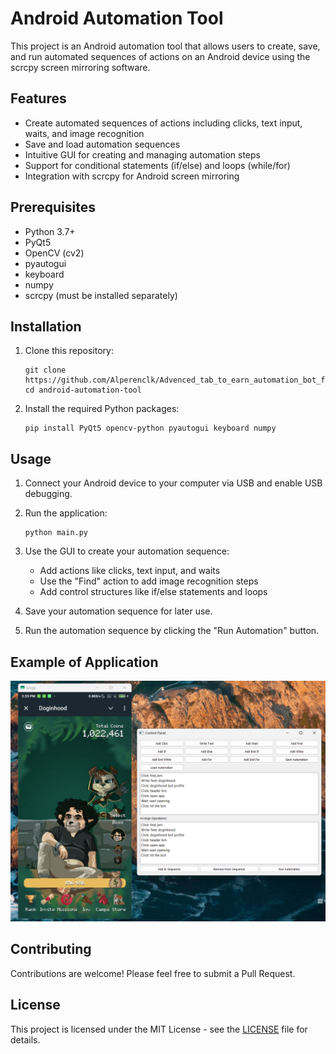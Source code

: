 # Android Automation Tool

This project is an Android automation tool that allows users to create, save, and run automated sequences of actions on an Android device using the scrcpy screen mirroring software.

## Features

- Create automated sequences of actions including clicks, text input, waits, and image recognition
- Save and load automation sequences
- Intuitive GUI for creating and managing automation steps
- Support for conditional statements (if/else) and loops (while/for)
- Integration with scrcpy for Android screen mirroring

## Prerequisites

- Python 3.7+
- PyQt5
- OpenCV (cv2)
- pyautogui
- keyboard
- numpy
- scrcpy (must be installed separately)

## Installation

1. Clone this repository:
   ```
   git clone https://github.com/Alperenclk/Advenced_tab_to_earn_automation_bot_for_android_phone
   cd android-automation-tool
   ```

2. Install the required Python packages:
   ```
   pip install PyQt5 opencv-python pyautogui keyboard numpy
   ```



## Usage

1. Connect your Android device to your computer via USB and enable USB debugging.

2. Run the application:
   ```
   python main.py
   ```

3. Use the GUI to create your automation sequence:
   - Add actions like clicks, text input, and waits
   - Use the "Find" action to add image recognition steps
   - Add control structures like if/else statements and loops

4. Save your automation sequence for later use.

5. Run the automation sequence by clicking the "Run Automation" button.

## Example of Application
![alt text](image.png)


## Contributing

Contributions are welcome! Please feel free to submit a Pull Request.

## License

This project is licensed under the MIT License - see the [LICENSE](LICENSE) file for details.